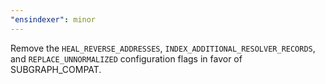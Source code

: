 ```yaml
---
"ensindexer": minor
---
```


Remove the `HEAL_REVERSE_ADDRESSES`, `INDEX_ADDITIONAL_RESOLVER_RECORDS`, and `REPLACE_UNNORMALIZED` configuration flags in favor of SUBGRAPH_COMPAT.
